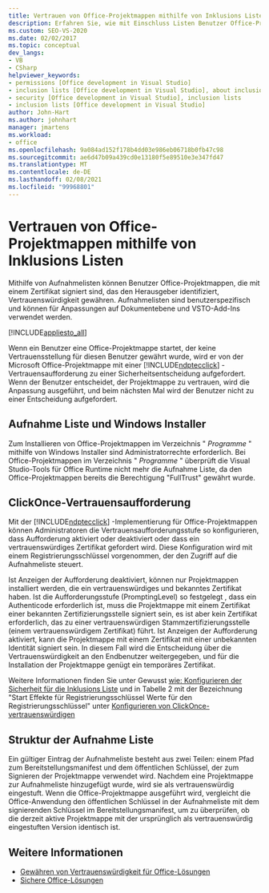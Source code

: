 ```yaml
---
title: Vertrauen von Office-Projektmappen mithilfe von Inklusions Listen
description: Erfahren Sie, wie mit Einschluss Listen Benutzer Office-Projektmappen, die mit einem Zertifikat signiert sind, das den Verleger identifiziert, Vertrauenswürdigkeit gewähren können.
ms.custom: SEO-VS-2020
ms.date: 02/02/2017
ms.topic: conceptual
dev_langs:
- VB
- CSharp
helpviewer_keywords:
- permissions [Office development in Visual Studio]
- inclusion lists [Office development in Visual Studio], about inclusion lists
- security [Office development in Visual Studio], inclusion lists
- inclusion lists [Office development in Visual Studio]
author: John-Hart
ms.author: johnhart
manager: jmartens
ms.workload:
- office
ms.openlocfilehash: 9a084ad152f178b4dd03e986eb06718b0fb47c98
ms.sourcegitcommit: ae6d47b09a439cd0e13180f5e89510e3e347fd47
ms.translationtype: MT
ms.contentlocale: de-DE
ms.lasthandoff: 02/08/2021
ms.locfileid: "99968801"
---
```

# <a name="trust-office-solutions-by-using-inclusion-lists"></a>Vertrauen von Office-Projektmappen mithilfe von Inklusions Listen
  Mithilfe von Aufnahmelisten können Benutzer Office-Projektmappen, die mit einem Zertifikat signiert sind, das den Herausgeber identifiziert, Vertrauenswürdigkeit gewähren. Aufnahmelisten sind benutzerspezifisch und können für Anpassungen auf Dokumentebene und VSTO-Add-Ins verwendet werden.

 [!INCLUDE[appliesto_all](../vsto/includes/appliesto-all-md.md)]

 Wenn ein Benutzer eine Office-Projektmappe startet, der keine Vertrauensstellung für diesen Benutzer gewährt wurde, wird er von der Microsoft Office-Projektmappe mit einer [!INCLUDE[ndptecclick](../vsto/includes/ndptecclick-md.md)] -Vertrauensaufforderung zu einer Sicherheitsentscheidung aufgefordert. Wenn der Benutzer entscheidet, der Projektmappe zu vertrauen, wird die Anpassung ausgeführt, und beim nächsten Mal wird der Benutzer nicht zu einer Entscheidung aufgefordert.

## <a name="inclusion-list-and-windows-installer"></a>Aufnahme Liste und Windows Installer
 Zum Installieren von Office-Projektmappen im Verzeichnis " *Programme* " mithilfe von Windows Installer sind Administratorrechte erforderlich. Bei Office-Projektmappen im Verzeichnis " *Programme* " überprüft die Visual Studio-Tools für Office Runtime nicht mehr die Aufnahme Liste, da den Office-Projektmappen bereits die Berechtigung "FullTrust" gewährt wurde.

## <a name="clickonce-trust-prompt"></a>ClickOnce-Vertrauensaufforderung
 Mit der [!INCLUDE[ndptecclick](../vsto/includes/ndptecclick-md.md)] -Implementierung für Office-Projektmappen können Administratoren die Vertrauensaufforderungsstufe so konfigurieren, dass Aufforderung aktiviert oder deaktiviert oder dass ein vertrauenswürdiges Zertifikat gefordert wird. Diese Konfiguration wird mit einem Registrierungsschlüssel vorgenommen, der den Zugriff auf die Aufnahmeliste steuert.

 Ist Anzeigen der Aufforderung deaktiviert, können nur Projektmappen installiert werden, die ein vertrauenswürdiges und bekanntes Zertifikat haben. Ist die Aufforderungsstufe (PromptingLevel) so festgelegt , dass ein Authenticode erforderlich ist, muss die Projektmappe mit einem Zertifikat einer bekannten Zertifizierungsstelle signiert sein, es ist aber kein Zertifikat erforderlich, das zu einer vertrauenswürdigen Stammzertifizierungsstelle (einem vertrauenswürdigem Zertifikat) führt. Ist Anzeigen der Aufforderung aktiviert, kann die Projektmappe mit einem Zertifikat mit einer unbekannten Identität signiert sein. In diesem Fall wird die Entscheidung über die Vertrauenswürdigkeit an den Endbenutzer weitergegeben, und für die Installation der Projektmappe genügt ein temporäres Zertifikat.

 Weitere Informationen finden Sie unter Gewusst [wie: Konfigurieren der Sicherheit für die Inklusions Liste](../vsto/how-to-configure-inclusion-list-security.md) und in Tabelle 2 mit der Bezeichnung "Start Effekte für Registrierungsschlüssel Werte für den Registrierungsschlüssel" unter [Konfigurieren von ClickOnce-vertrauenswürdigen](/previous-versions/dotnet/articles/ms996418(v=msdn.10))

## <a name="structure-of-the-inclusion-list"></a>Struktur der Aufnahme Liste
 Ein gültiger Eintrag der Aufnahmeliste besteht aus zwei Teilen: einem Pfad zum Bereitstellungsmanifest und dem öffentlichen Schlüssel, der zum Signieren der Projektmappe verwendet wird. Nachdem eine Projektmappe zur Aufnahmeliste hinzugefügt wurde, wird sie als vertrauenswürdig eingestuft. Wenn die Office-Projektmappe ausgeführt wird, vergleicht die Office-Anwendung den öffentlichen Schlüssel in der Aufnahmeliste mit dem signierenden Schlüssel im Bereitstellungsmanifest, um zu überprüfen, ob die derzeit aktive Projektmappe mit der ursprünglich als vertrauenswürdig eingestuften Version identisch ist.

## <a name="see-also"></a>Weitere Informationen
- [Gewähren von Vertrauenswürdigkeit für Office-Lösungen](../vsto/granting-trust-to-office-solutions.md)
- [Sichere Office-Lösungen](../vsto/securing-office-solutions.md)
